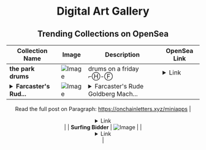 <div align="center">

# Digital Art Gallery

## Trending Collections on OpenSea

| Collection Name                       | Image                                                                                     | Description                       | OpenSea Link                                                                                          |
|---------------------------------------|-------------------------------------------------------------------------------------------|-----------------------------------|--------------------------------------------------------------------------------------------------------|
| **the park drums** | ![Image](https://i.seadn.io/s/raw/files/d117eb9a9cab5faf41a078a3ebacb62e.jpg?w=500&auto=format?w=200&auto=format) | drums on a friday ⌐Ⓗ-Ⓕ  | <details><summary>Link</summary>[the park drums](https://opensea.io/collection/the-park-drums)</details> |
| **<details><summary>Farcaster's Rud...</summary>Farcaster's Rude Goldberg Machine</details>** | ![Image](https://i.seadn.io/s/raw/files/b72865516a4cddce6c6a8f1bf9fa589f.webp?w=500&auto=format?w=200&auto=format) | <details><summary>Farcaster's Rude Goldberg Mach...</summary>Farcaster's Rude Goldberg Machine 

Read the full post on Paragraph: https://onchainletters.xyz/miniapps</details> | <details><summary>Link</summary>[Farcaster's Rude Goldberg Machine](https://opensea.io/collection/farcaster-s-rude-goldberg-machine)</details> |
| **Surfing Bidder** | ![Image](https://i.seadn.io/s/raw/files/9bd49067cd4f3a02d7597d37df891cd8.jpg?w=500&auto=format?w=200&auto=format) |  | <details><summary>Link</summary>[Surfing Bidder](https://opensea.io/collection/surfing-bidder)</details> |

</div>